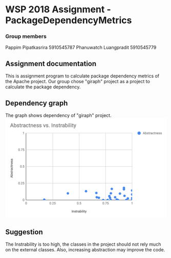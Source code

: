 # WSP 2018 Assignment - PackageDependencyMetrics
### Group members
Pappim Pipatkasrira 5910545787
Phanuwatch Luangpradit 5910545779


## Assignment documentation
This is assignment program to calculate package dependency metrics of the Apache project.
Our group chose "giraph" project as a project to calculate the package dependency.


## Dependency graph
The graph shows dependency of "giraph" project.
![alt text](https://raw.githubusercontent.com/printto/ApacheDependencyMatrix/master/graph.png)


## Suggestion
The Instrability is too high, the classes in the project should not rely much on the external classes.
Also, increasing abstraction may improve the code.

